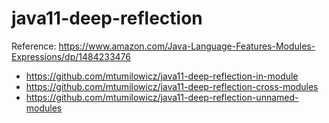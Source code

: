 # java11-deep-reflection

Reference: https://www.amazon.com/Java-Language-Features-Modules-Expressions/dp/1484233476

* https://github.com/mtumilowicz/java11-deep-reflection-in-module
* https://github.com/mtumilowicz/java11-deep-reflection-cross-modules
* https://github.com/mtumilowicz/java11-deep-reflection-unnamed-modules
